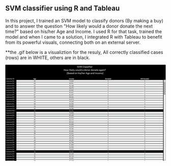 ## SVM classifier using R and Tableau
In this project, I trained an SVM model to classify donors (By making a buy) and to answer the question "How likely would a donor donate the next time?" based on his/her Age and Income.
I used R for that task, trained the model and when I came to a solution, I integrated R with Tableau to benefit from its powerful visuals, connecting both on an external server.

**the .gif below is a visualiztion for the resuly, All correctly classified cases (rows) are in WHITE, others are in black. 

![](project/SVM.gif)
